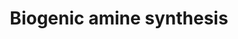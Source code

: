 ---
annotations:
- id: PW:0001234
  parent: classic metabolic pathway
  type: Pathway Ontology
  value: biogenic amine biosynthetic pathway
authors:
- AlexanderPico
- MaintBot
- Thomas
- Egonw
- Christine Chichester
- Mkutmon
- Krasin
- Elisson nl
- Eweitz
- Khanspers
citedin: ''
communities: []
description: 'Biogenic amines are one of two broad classes of classical neurotransmitters
  (the other being amino acids) and include: acetylcholine, serotonin, histamine,
  and the catecholamines epinephrine, norepinephrine, and dopamine.   Source: http://www.whatislife.com/reader2/Metabolism/pathway/Neurotransmitter.html'
last-edited: 2024-08-24
ndex: null
organisms:
- Drosophila melanogaster
redirect_from:
- /index.php/Pathway:WP125
- /instance/WP125
- /instance/WP125_r135335
revision: r135335
schema-jsonld:
- '@context': https://schema.org/
  '@id': https://wikipathways.github.io/pathways/WP125.html
  '@type': Dataset
  creator:
    '@type': Organization
    name: WikiPathways
  description: 'Biogenic amines are one of two broad classes of classical neurotransmitters
    (the other being amino acids) and include: acetylcholine, serotonin, histamine,
    and the catecholamines epinephrine, norepinephrine, and dopamine.   Source: http://www.whatislife.com/reader2/Metabolism/pathway/Neurotransmitter.html'
  keywords:
  - 5-Hydroxy-L-tryptophan
  - AANAT
  - ACHE
  - ASMT
  - Acetylcholine
  - Acetylserotonin
  - COMT
  - Cha
  - Choline
  - Ddc
  - Dopamine
  - Epinephrine
  - GABA
  - GAD2
  - Gad1
  - Glutamate
  - Hdc
  - Histamine
  - Histidine
  - Hn
  - L-Dopa
  - MAOA
  - Melatonin
  - Norepinephrine
  - PNMT
  - Phenylalanine
  - Serotonin
  - Tbh
  - Trh
  - Tryptophan
  - Tyrosine
  - ple
  license: CC0
  name: Biogenic amine synthesis
seo: CreativeWork
title: Biogenic amine synthesis
wpid: WP125
---